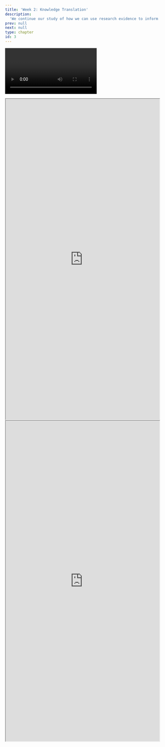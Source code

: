 ```yaml
---
title: 'Week 2: Knowledge Translation'
description:
  'We continue our study of how we can use research evidence to inform nursing and healthcare leadership practice with an exploration of theoretical and empirical work related to moving research results into practice.'
prev: null
next: null
type: chapter
id: 3
---
```


<exercise id="1" title="Introduction">

<video></video>

</exercise>

<exercise id="2" title="KT Planning Template">


<iframe src="https://www.aaronconway.info/NUR1027/barwick_KT_template.pdf" width="100%" height="1050px"></iframe>

</exercise>

<exercise id="3" title="Facilitation">


<iframe src="https://www.aaronconway.info/web/viewer.html?file=%2FNUR1027/Kitson.pdf" width="100%" height="1050px"></iframe>

</exercise>